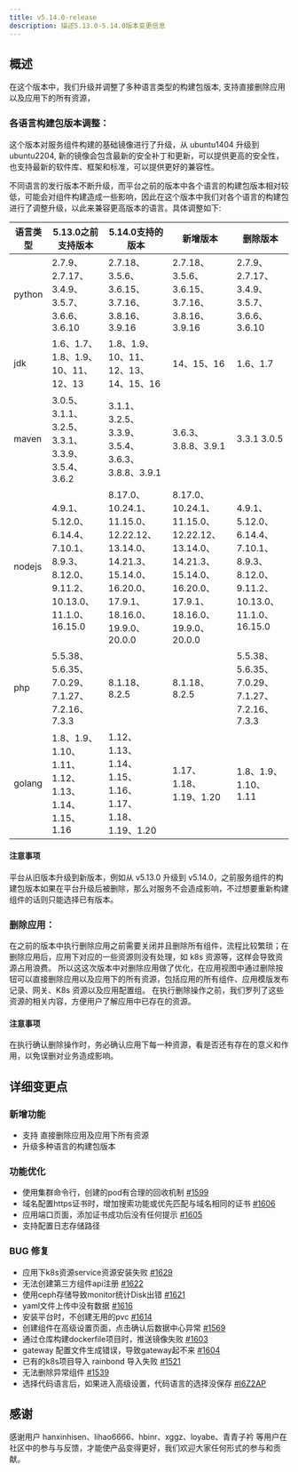 ```yaml
---
title: v5.14.0-release
description: 描述5.13.0-5.14.0版本变更信息
---
```


## 概述

在这个版本中，我们升级并调整了多种语言类型的构建包版本, 支持直接删除应用以及应用下的所有资源，

### 各语言构建包版本调整：

这个版本对服务组件构建的基础镜像进行了升级，从 ubuntu1404 升级到 ubuntu2204, 新的镜像会包含最新的安全补丁和更新，可以提供更高的安全性，也支持最新的软件库、框架和标准，可以提供更好的兼容性。

不同语言的发行版本不断升级，而平台之前的版本中各个语言的构建包版本相对较低，可能会对组件构建造成一些影响，因此在这个版本中我们对各个语言的构建包进行了调整升级，以此来兼容更高版本的语言。具体调整如下:

| 语言类型   | 5.13.0之前支持版本                                                                                                                                                                                                                                                                                                                                                          | 5.14.0支持的版本                                                                                                                                                                                                                                                                                                                                                                                                                                                  | 新增版本                                                                                                                                                                                                                                                                                                                                                                                                                                                                                         | 删除版本                                                                                                                                                                                                                                                                                                                                                                                                  |
| ------ | ----------------------------------------------------------------------------------------------------------------------------------------------------------------------------------------------------------------------------------------------------------------------------------------------------------------------------------------------------------------------------------------------------- | -------------------------------------------------------------------------------------------------------------------------------------------------------------------------------------------------------------------------------------------------------------------------------------------------------------------------------------------------------------------------------------------------------------------------------------------------------------------------------------------- | -------------------------------------------------------------------------------------------------------------------------------------------------------------------------------------------------------------------------------------------------------------------------------------------------------------------------------------------------------------------------------------------------------------------------------------------------------------------------------------------- | ----------------------------------------------------------------------------------------------------------------------------------------------------------------------------------------------------------------------------------------------------------------------------------------------------------------------------------------------------------------------------------------------------- |
| python | 2.7.9、2.7.17、3.4.9、3.5.7、3.6.6、3.6.10                                                                                                                                                                 | 2.7.18、3.5.6、3.6.15、3.7.16、3.8.16、3.9.16                                                                                                                                                                                                                                                     | 2.7.18、3.5.6、3.6.15、3.7.16、3.8.16、 3.9.16                                                                                                                                                                                                                                                    | 2.7.9、2.7.17、3.4.9、3.5.7、3.6.6、3.6.10                                                                                                                                                                 |
| jdk    | 1.6、1.7、1.8、1.9、10、11、12、13                                                                                                                                                                                                                                                                                                           | 1.8、1.9、10、11、12、13、14、15、16                                                                                                                                                                                                                                                                                                                                                                                                                                 | 14、15、16                                                                                                                                                                                                                                                                                                                                                                                                                                                                                     | 1.6、1.7                                                                                                                                                                                                                                                                                                                                                               |
| maven  | 3.0.5、3.1.1、3.2.5、3.3.1、3.3.9、3.5.4、3.6.2                                                                                                                             | 3.1.1、3.2.5、3.3.9、3.5.4、3.6.3、3.8.8、3.9.1                                                                                                                                                                                                                    | 3.6.3、3.8.8、3.9.1                                                                                                                                                                                                                                                                                                                                                                            | 3.3.1  3.0.5                                                                                                                                                                                                                                                                                                                          |
| nodejs | 4.9.1、5.12.0、6.14.4、7.10.1、8.9.3、8.12.0、9.11.2、10.13.0、11.1.0、16.15.0 | 8.17.0、10.24.1、11.15.0、12.22.12、13.14.0、14.21.3、15.14.0、16.20.0、17.9.1、18.16.0、19.9.0、20.0.0 | 8.17.0、10.24.1、11.15.0、12.22.12、13.14.0、14.21.3、15.14.0、16.20.0、17.9.1、18.16.0、19.9.0、20.0.0 | 4.9.1、5.12.0、6.14.4、7.10.1、8.9.3、8.12.0、9.11.2、10.13.0、11.1.0、16.15.0 |
| php    | 5.5.38、5.6.35、7.0.29、7.1.27、7.2.16、7.3.3                                                                                                                                                              | 8.1.18、8.2.5                                                                                                                                                                                                                                                                                                                                                                                                                 | 8.1.18、8.2.5                                                                                                                                                                                                                                                                                                                                                                                                                 | 5.5.38、5.6.35、7.0.29、7.1.27、7.2.16、7.3.3                                                                                                                                                              |
| golang | 1.8、1.9、1.10、1.11、1.12、1.13、1.14、1.15、1.16                                                                                                                                                                                                            | 1.12、1.13、1.14、1.15、1.16、1.17、1.18、1.19、1.20                                                                                                                                                                                                                                                                                                 | 1.17、1.18、1.19、1.20                                                                                                                                                                                                                                                                                                                                                                                                          | 1.8、1.9、1.10、1.11                                                                                                                                                                                                                                                                                                                     |

#### 注意事项

平台从旧版本升级到新版本，例如从 v5.13.0 升级到 v5.14.0，之前服务组件的构建包版本如果在平台升级后被删除，那么对服务不会造成影响，不过想要重新构建组件的话则只能选择已有版本。

### 删除应用：

在之前的版本中执行删除应用之前需要关闭并且删除所有组件，流程比较繁琐；在删除应用后，应用下对应的一些资源则没有处理，如 k8s 资源等，这样会导致资源占用浪费。
所以这这次版本中对删除应用做了优化，在应用视图中通过删除按钮可以直接删除应用以及应用下的所有资源，包括应用的所有组件、应用模版发布记录、网关、K8s 资源以及应用配置组。
在执行删除操作之前，我们罗列了这些资源的相关内容，方便用户了解应用中已存在的资源。

#### 注意事项

在执行确认删除操作时，务必确认应用下每一种资源，看是否还有存在的意义和作用，以免误删对业务造成影响。

## 详细变更点

### 新增功能

- 支持 直接删除应用及应用下所有资源
- 升级多种语言的构建包版本

### 功能优化

- 使用集群命令行，创建的pod有合理的回收机制    [#1599](https://github.com/goodrain/rainbond/issues/1599)
- 域名配置https证书时，增加搜索功能或优先匹配与域名相同的证书   [#1606](https://github.com/goodrain/rainbond/issues/1606)
- 应用端口页面，添加证书成功后没有任何提示     [#1605](https://github.com/goodrain/rainbond/issues/1605)
- 支持配置日志存储路径

### BUG 修复

- 应用下k8s资源service资源安装失败  [#1629](https://github.com/goodrain/rainbond/issues/1629)
- 无法创建第三方组件api注册   [#1622](https://github.com/goodrain/rainbond/issues/1622)
- 使用ceph存储导致monitor统计Disk出错  [#1621](https://github.com/goodrain/rainbond/issues/1621)
- yaml文件上传中没有数据  [#1616](https://github.com/goodrain/rainbond/issues/1616)
- 安装平台时，不创建无用的pvc  [#1614](https://github.com/goodrain/rainbond/issues/1614)
- 创建组件在高级设置页面，点击确认后数据中心异常   [#1569](https://github.com/goodrain/rainbond/issues/1569)
- 通过仓库构建dockerfile项目时，推送镜像失败   [#1603](https://github.com/goodrain/rainbond/issues/1603)
- gateway 配置文件生成错误，导致gateway起不来    [#1604](https://github.com/goodrain/rainbond/issues/1604)
- 已有的k8s项目导入 rainbond 导入失败      [#1521](https://github.com/goodrain/rainbond/issues/1521)
- 无法删除异常组件       [#1539](https://github.com/goodrain/rainbond/issues/1539)
- 选择代码语言后，如果进入高级设置，代码语言的选择没保存  [#I6Z2AP](https://gitee.com/rainbond/Rainbond/issues/I6Z2AP)

## 感谢

感谢用户 hanxinhisen、lihao6666、hbinr、xggz、loyabe、青青子衿 等用户在社区中的参与与反馈，才能使产品变得更好，我们欢迎大家任何形式的参与和贡献。
